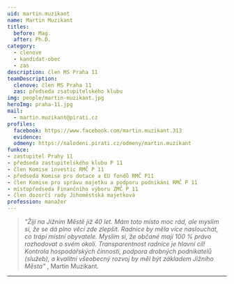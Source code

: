 ```yaml
---
uid: martin.muzikant
name: Martin Muzikant
titles:
  before: Mag.
  after: Ph.D.
category:
  - clenove
  - kandidat-obec
  - zas
description: člen MS Praha 11
teamDescription:
  clenove: člen MS Praha 11
  zas: předseda zsatupitelského klubu
img: people/martin-muzikant.jpg
heroImg: praha-11.jpg
mail:
  - martin.muzikant@pirati.cz
profiles:
  facebook: https://www.facebook.com/martin.muzikant.313
  evidence: 
  odmeny: https://nalodeni.pirati.cz/odmeny/martin.muzikant
funkce: 
- zastupitel Prahy 11
- předseda zastupitelského klubu P 11
- člen Komise investic RMČ P 11
- předseda Komise pro dotace a EU fondů RMČ P11
- člen Komise pro správu majetku a podporu podnikání RMČ P 11
- místopředseda Finančního výboru ZMČ P 11
- člen dozorčí rady Jihoměstská majetková 
profession: manažer
---
```


>*"Žiji na Jižním Městě již 40 let. Mám toto místo moc rád, ale myslím si, že se dá plno věcí zde zlepšit. Radnice by měla více naslouchat, co trápí místní obyvatele. Myslím si, že občané mají 100 % právo rozhodovat o svém okolí. Transparentnost radnice je hlavní cíl! Kontrola hospodářských činností, podpora drobných podnikatelů (služeb), a kvalitní všeobecný rozvoj by měl být základem Jižního Města"* , Martin Muzikant.


---
